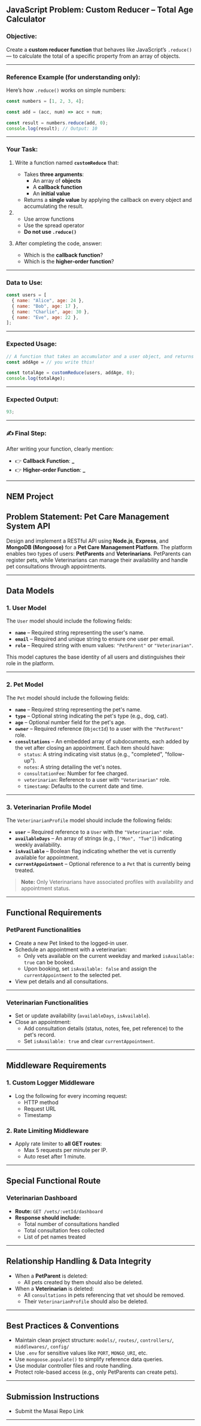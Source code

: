 ## JavaScript Problem: Custom Reducer – Total Age Calculator

### **Objective:**

Create a **custom reducer function** that behaves like JavaScript’s `.reduce()` — to calculate the total of a specific property from an array of objects.

---

### **Reference Example (for understanding only):**

Here’s how `.reduce()` works on simple numbers:

```js
const numbers = [1, 2, 3, 4];

const add = (acc, num) => acc + num;

const result = numbers.reduce(add, 0);
console.log(result); // Output: 10
```

---

### **Your Task:**

1. Write a function named **`customReduce`** that:

   - Takes **three arguments**:
     - An array of **objects**
     - A **callback function**
     - An **initial value**
   - Returns a **single value** by applying the callback on every object and accumulating the result.

2. - Use arrow functions
   - Use the spread operator
   - **Do not use `.reduce()`**

3. After completing the code, answer:
   - Which is the **callback function**?
   - Which is the **higher-order function**?

---

### **Data to Use:**

```js
const users = [
  { name: "Alice", age: 24 },
  { name: "Bob", age: 17 },
  { name: "Charlie", age: 30 },
  { name: "Eve", age: 22 },
];
```

---

### **Expected Usage:**

```js
// A function that takes an accumulator and a user object, and returns updated accumulator by adding user’s age
const addAge = // you write this!

const totalAge = customReduce(users, addAge, 0);
console.log(totalAge);
```

---

### **Expected Output:**

```js
93;
```

---

### ✍️ Final Step:

After writing your function, clearly mention:

- 👉 **Callback Function**: ****\_****
- 👉 **Higher-order Function**: ****\_****

---

## NEM Project

## Problem Statement: **Pet Care Management System API**

Design and implement a RESTful API using **Node.js**, **Express**, and **MongoDB (Mongoose)** for a **Pet Care Management Platform**. The platform enables two types of users: **PetParents** and **Veterinarians**. PetParents can register pets, while Veterinarians can manage their availability and handle pet consultations through appointments.

---

## Data Models

### 1. **User Model**

The `User` model should include the following fields:

- **`name`** – Required string representing the user's name.
- **`email`** – Required and unique string to ensure one user per email.
- **`role`** – Required string with enum values: `"PetParent"` or `"Veterinarian"`.

This model captures the base identity of all users and distinguishes their role in the platform.

---

### 2. **Pet Model**

The `Pet` model should include the following fields:

- **`name`** – Required string representing the pet's name.
- **`type`** – Optional string indicating the pet's type (e.g., dog, cat).
- **`age`** – Optional number field for the pet's age.
- **`owner`** – Required reference (`ObjectId`) to a user with the `"PetParent"` role.
- **`consultations`** – An embedded array of subdocuments, each added by the vet after closing an appointment. Each item should have:
  - `status`: A string indicating visit status (e.g., "completed", "follow-up").
  - `notes`: A string detailing the vet's notes.
  - `consultationFee`: Number for fee charged.
  - `veterinarian`: Reference to a user with `"Veterinarian"` role.
  - `timestamp`: Defaults to the current date and time.

---

### 3. **Veterinarian Profile Model**

The `VeterinarianProfile` model should include the following fields:

- **`user`** – Required reference to a `User` with the `"Veterinarian"` role.
- **`availableDays`** – An array of strings (e.g., `["Mon", "Tue"]`) indicating weekly availability.
- **`isAvailable`** – Boolean flag indicating whether the vet is currently available for appointment.
- **`currentAppointment`** – Optional reference to a `Pet` that is currently being treated.

> **Note:** Only Veterinarians have associated profiles with availability and appointment status.

---

## Functional Requirements

### PetParent Functionalities

- Create a new Pet linked to the logged-in user.
- Schedule an appointment with a veterinarian:
  - Only vets available on the current weekday and marked `isAvailable: true` can be booked.
  - Upon booking, set `isAvailable: false` and assign the `currentAppointment` to the selected pet.
- View pet details and all consultations.

---

### Veterinarian Functionalities

- Set or update availability (`availableDays`, `isAvailable`).
- Close an appointment:
  - Add consultation details (status, notes, fee, pet reference) to the pet's record.
  - Set `isAvailable: true` and clear `currentAppointment`.

---

## Middleware Requirements

### 1. **Custom Logger Middleware**

- Log the following for every incoming request:
  - HTTP method
  - Request URL
  - Timestamp

### 2. **Rate Limiting Middleware**

- Apply rate limiter to **all GET routes**:
  - Max 5 requests per minute per IP.
  - Auto reset after 1 minute.

---

## Special Functional Route

### **Veterinarian Dashboard**

- **Route:** `GET /vets/:vetId/dashboard`
- **Response should include:**
  - Total number of consultations handled
  - Total consultation fees collected
  - List of pet names treated

---

## Relationship Handling & Data Integrity

- When a **PetParent** is deleted:
  - All pets created by them should also be deleted.
- When a **Veterinarian** is deleted:
  - All `consultations` in pets referencing that vet should be removed.
  - Their `VeterinarianProfile` should also be deleted.

---

## Best Practices & Conventions

- Maintain clean project structure: `models/`, `routes/`, `controllers/`, `middlewares/`, `config/`
- Use `.env` for sensitive values like `PORT`, `MONGO_URI`, etc.
- Use `mongoose.populate()` to simplify reference data queries.
- Use modular controller files and route handling.
- Protect role-based access (e.g., only PetParents can create pets).

---

## Submission Instructions

- Submit the Masai Repo Link

---
